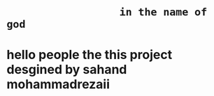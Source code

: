 #

#

<h1>

                      in the name of god
  
</h1>

#

<h1>

  
hello people the this project desgined by sahand mohammadrezaii

</h1>

#
